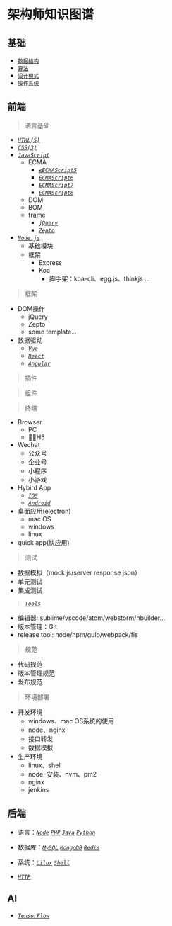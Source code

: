 # 架构师知识图谱

## 基础

- [`数据结构`](core/data_structure)
- [`算法`](core/algorithm)
- [`设计模式`](core/design_patterns)
- [`操作系统`](core/os)

## 前端

> 语言基础
- [_`HTML(5)`_](html)
- [_`CSS(3)`_](css)
- [_`JavaScript`_](js)
    - ECMA
        - [_`≤ECMAScript5`_](≤es5)
        - [_`ECMAScript6`_](es6)
        - [_`ECMAScript7`_](es7)
        - [_`ECMAScript8`_](es8)
    - DOM
    - BOM
    - frame
        - [_`jQuery`_](jquery)
        - [_`Zepto`_](zepto)
- [_`Node.js`_](node)
    - 基础模块
    - 框架
        - Express
        - Koa
            - 脚手架：koa-cli、egg.js、thinkjs ...

> 框架
- DOM操作
    - jQuery
    - Zepto
    - some template...
- 数据驱动
    - [_`Vue`_](vue)
    - [_`React`_](react)
    - [_`Angular`_](angular)

> 插件

> 组件

> 终端

- Browser
    - PC
    - H5
- Wechat
    - 公众号
    - 企业号
    - 小程序
    - 小游戏
- Hybird App
    - [_`IOS`_](ios)
    - [_`Android`_](Android)
- 桌面应用(electron)
    - mac OS
    - windows
    - linux
- quick app(快应用)

> 测试

- 数据模拟（mock.js/server response json）
- 单元测试
- 集成测试

> [_`Tools`_](tools)

- 编辑器: sublime/vscode/atom/webstorm/hbuilder...
- 版本管理：Git
- release tool: node/npm/gulp/webpack/fis

> 规范

- 代码规范
- 版本管理规范
- 发布规范

> 环境部署

- 开发环境
    - windows、mac OS系统的使用
    - node、nginx
    - 接口转发
    - 数据模拟
- 生产环境
    - linux、shell
    - node: 安装、nvm、pm2
    - nginx
    - jenkins

<!-- - [_`Bug record`_](bugs) -->

<!-- - [_`Interview Questions`_](interviewQ.md) -->

## 后端

- 语言：[_`Node`_](node)   [_`PHP`_](php)  [_`Java`_](java)    [_`Python`_](python)

- 数据库：[_`MySQL`_](mysql)  [_`MongoDB`_](mongodb)  [_`Redis`_](redis)

- 系统：[_`Lilux`_](lilux) [_`Shell`_](shell)

- [_`HTTP`_](http)

## AI

- [_`TensorFlow`_](tensorflow)
